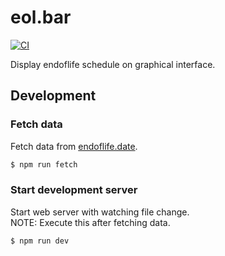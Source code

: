 # eol.bar

[![CI](https://github.com/rikuson/eol.bar/actions/workflows/node.js.yml/badge.svg)](https://github.com/rikuson/eol.bar/actions/workflows/node.js.yml)

Display endoflife schedule on graphical interface.

## Development

### Fetch data

Fetch data from [endoflife.date](https://endoflife.date).

```bash
$ npm run fetch
```

### Start development server

Start web server with watching file change.  
NOTE: Execute this after fetching data.

```bash
$ npm run dev
```
